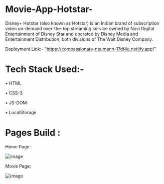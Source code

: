 # Movie-App-Hotstar-
Disney+ Hotstar (also known as Hotstar) is an Indian brand of subscription video on-demand over-the-top streaming service owned by Novi Digital Entertainment of Disney Star and operated by Disney Media and Entertainment Distribution, both divisions of The Walt Disney Company.

Deployment Link:- "https://compassionate-neumann-17df4e.netlify.app/"

# Tech Stack Used:-

•	HTML

•	CSS-3

•	JS-DOM

•	LocalStorage


# Pages Build :

Home Page:

![image](https://user-images.githubusercontent.com/97448096/173884164-4ceec826-28a4-4a64-8fc3-9e5144410966.png)

Movie Page:

![image](https://user-images.githubusercontent.com/97448096/173884228-eb4a192e-0af0-4822-b5bf-5b7c248a35d0.png)






